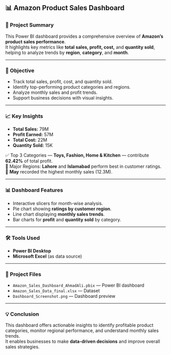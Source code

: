 

## 📊 Amazon Product Sales Dashboard

### 🧠 Project Summary
This Power BI dashboard provides a comprehensive overview of **Amazon’s product sales performance**.  
It highlights key metrics like **total sales, profit, cost,** and **quantity sold**, helping to analyze trends by **region**, **category**, and **month**.

---

### 🎯 Objective
- Track total sales, profit, cost, and quantity sold.  
- Identify top-performing product categories and regions.  
- Analyze monthly sales and profit trends.  
- Support business decisions with visual insights.

---

### 📈 Key Insights
- **Total Sales:** 79M  
- **Profit Earned:** 57M  
- **Total Cost:** 22M  
- **Quantity Sold:** 15K  

✅ Top 3 Categories — **Toys, Fashion, Home & Kitchen** — contribute **62.42%** of total profit.  
📍 Major Regions: **Lahore** and **Islamabad** perform best in customer ratings.  
📅 **May** recorded the highest monthly sales (12.3M).

---

### 📊 Dashboard Features
- Interactive slicers for month-wise analysis.  
- Pie chart showing **ratings by customer region**.  
- Line chart displaying **monthly sales trends**.  
- Bar charts for **profit** and **quantity sold** by category.  

---

### 🛠️ Tools Used
- **Power BI Desktop**  
- **Microsoft Excel** (as data source)

---

### 📂 Project Files
- `Amazon_Sales_Dashboard_AhmadAli.pbix` — Power BI dashboard  
- `Amazon_Sales_Data_final.xlsx` — Dataset  
- `Dashboard_Screenshot.png` — Dashboard preview  

---

### 💡 Conclusion
This dashboard offers actionable insights to identify profitable product categories, monitor regional performance, and understand monthly sales trends.  
It enables businesses to make **data-driven decisions** and improve overall sales strategies.


